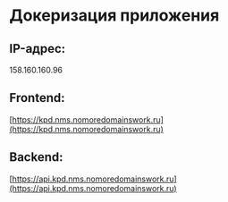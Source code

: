 # Докеризация приложения

## IP-адрес:
158.160.160.96

## Frontend:
[https://kpd.nms.nomoredomainswork.ru](https://kpd.nms.nomoredomainswork.ru)

## Backend:
[https://api.kpd.nms.nomoredomainswork.ru](https://api.kpd.nms.nomoredomainswork.ru)
